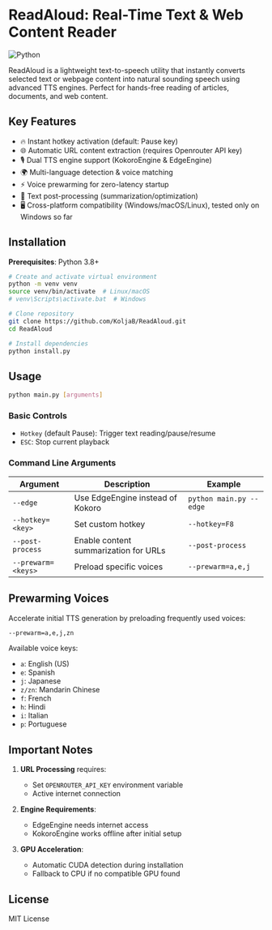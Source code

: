 # ReadAloud: Real-Time Text & Web Content Reader

![Python](https://img.shields.io/badge/Python-3.8%2B-blue)

ReadAloud is a lightweight text-to-speech utility that instantly converts selected text or webpage content into natural sounding speech using advanced TTS engines. Perfect for hands-free reading of articles, documents, and web content.

## Key Features

- 🔥 Instant hotkey activation (default: Pause key)
- 🌐 Automatic URL content extraction (requires Openrouter API key)
- 🎙️ Dual TTS engine support (KokoroEngine & EdgeEngine)
- 🌍 Multi-language detection & voice matching
- ⚡ Voice prewarming for zero-latency startup
- 📝 Text post-processing (summarization/optimization)
- 🖥️ Cross-platform compatibility (Windows/macOS/Linux), tested only on Windows so far

## Installation

**Prerequisites**: Python 3.8+

```bash
# Create and activate virtual environment
python -m venv venv
source venv/bin/activate  # Linux/macOS
# venv\Scripts\activate.bat  # Windows

# Clone repository
git clone https://github.com/KoljaB/ReadAloud.git
cd ReadAloud

# Install dependencies
python install.py
```

## Usage

```bash
python main.py [arguments]
```

### Basic Controls
- `Hotkey` (default Pause): Trigger text reading/pause/resume
- `ESC`: Stop current playback

### Command Line Arguments

| Argument           | Description                                  | Example                     |
|--------------------|----------------------------------------------|-----------------------------|
| `--edge`           | Use EdgeEngine instead of Kokoro            | `python main.py --edge`     |
| `--hotkey=<key>`   | Set custom hotkey                           | `--hotkey=F8`               |
| `--post-process`   | Enable content summarization for URLs       | `--post-process`            |
| `--prewarm=<keys>` | Preload specific voices                     | `--prewarm=a,e,j`           |

## Prewarming Voices

Accelerate initial TTS generation by preloading frequently used voices:

```bash
--prewarm=a,e,j,zn
```

Available voice keys:
- `a`: English (US)
- `e`: Spanish
- `j`: Japanese
- `z/zn`: Mandarin Chinese
- `f`: French
- `h`: Hindi
- `i`: Italian
- `p`: Portuguese

## Important Notes

1. **URL Processing** requires:
   - Set `OPENROUTER_API_KEY` environment variable
   - Active internet connection

2. **Engine Requirements**:
   - EdgeEngine needs internet access
   - KokoroEngine works offline after initial setup

3. **GPU Acceleration**:
   - Automatic CUDA detection during installation
   - Fallback to CPU if no compatible GPU found

## License

MIT License